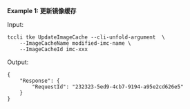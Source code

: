 **Example 1: 更新镜像缓存**



Input: 

```
tccli tke UpdateImageCache --cli-unfold-argument  \
    --ImageCacheName modified-imc-name \
    --ImageCacheId imc-xxx
```

Output: 
```
{
    "Response": {
        "RequestId": "232323-5ed9-4cb7-9194-a95e2cd626e5"
    }
}
```

